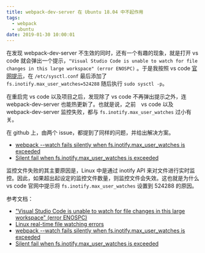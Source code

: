 ```yaml
---
title: webpack-dev-server 在 Ubuntu 18.04 中不起作用
tags:
  - webpack
  - ubuntu
date: 2019-01-30 10:00:01
---
```



在发现 webpack-dev-server 不生效的同时，还有一个有趣的现象，就是打开 vs code 就会弹出一个提示，`"Visual Studio Code is unable to watch for file changes in this large workspace" (error ENOSPC)` 。于是我按照 vs code [官网提示](https://code.visualstudio.com/docs/setup/linux#_visual-studio-code-is-unable-to-watch-for-file-changes-in-this-large-workspace-error-enospc)，在 `/etc/sysctl.conf` 最后添加了 `fs.inotify.max_user_watches=524288` 随后执行 `sudo sysctl -p`。

在重启完 vs code 以及项目之后，发现除了 vs code 不再弹出提示之外，连 webpack-dev-server 也能热更新了。也就是说，之前　vs code 以及 webpack-dev-server 监控失败，都与 `fs.inotify.max_user_watches` 过小有关。

在 github 上，由两个 issue，都提到了同样的问题，并给出解决方案。

- [webpack --watch fails silently when fs.inotify.max_user_watches is exceeded](https://github.com/webpack/webpack/issues/1281)
- [Silent fail when fs.inotify.max_user_watches is exceeded](https://github.com/webpack/watchpack/issues/46)

监控文件失败的其主要原因是，Linux 中是通过 inotify API 来对文件进行实时监控。因此，如果超出起设定的监控文件数量，则监控文件会失效。这也就是为什么 vs code 官网中提示将 `fs.inotify.max_user_watches` 设置到 524288 的原因。

参考文档：

- ["Visual Studio Code is unable to watch for file changes in this large workspace" (error ENOSPC)](https://code.visualstudio.com/docs/setup/linux#_visual-studio-code-is-unable-to-watch-for-file-changes-in-this-large-workspace-error-enospc)
- [Linux real-time file watching errors](https://support.code42.com/CrashPlan/4/Troubleshooting/Linux_Real-Time_File_Watching_Errors)
- [webpack --watch fails silently when fs.inotify.max_user_watches is exceeded](https://github.com/webpack/webpack/issues/1281)
- [Silent fail when fs.inotify.max_user_watches is exceeded](https://github.com/webpack/watchpack/issues/46)

